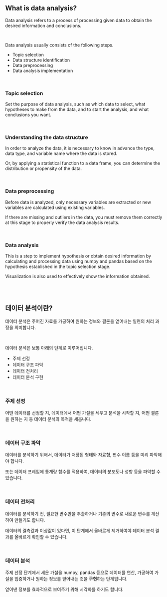 ##  What is data analysis?

Data analysis refers to a process of processing given data to obtain the desired information and conclusions.

<br>

Data analysis usually consists of the following steps.

- Topic selection
- Data structure identification
- Data preprocessing
- Data analysis implementation

<br>

### Topic selection

Set the purpose of data analysis, such as which data to select, what hypotheses to make from the data, and to start the analysis, and what conclusions you want.

<br>

### Understanding the data structure
In order to analyze the data, it is necessary to know in advance the type, data type, and variable name where the data is stored.

Or, by applying a statistical function to a data frame, you can determine the distribution or propensity of the data.

<br>

### Data preprocessing
Before data is analyzed, only necessary variables are extracted or new variables are calculated using existing variables.

If there are missing and outliers in the data, you must remove them correctly at this stage to properly verify the data analysis results.

<br>

### Data analysis
This is a step to implement hypothesis or obtain desired information by calculating and processing data using numpy and pandas based on the hypothesis established in the topic selection stage.

Visualization is also used to effectively show the information obtained.

<br>

<br>

## 데이터 분석이란?

데이터 분석은 주어진 자료를 가공하여 원하는 정보와 결론을 얻어내는 일련의 처리 과정을 의미합니다.

<br>

데이터 분석은 보통 아래의 단계로 이루어집니다.

- 주제 선정
- 데이터 구조 파악
- 데이터 전처리
- 데이터 분석 구현

<br>

### 주제 선정

어떤 데이터를 선정할 지, 데이터에서 어떤 가설을 세우고 분석을 시작할 지, 어떤 결론을 원하는 지 등 데이터 분석의 목적을 세웁니다.

<br>

### 데이터 구조 파악

데이터를 분석하기 위해서, 데이터가 저장된 형태와 자료형, 변수 이름 등을 미리 파악해야 합니다.

또는 데이터 프레임에 통계량 함수를 적용하여, 데이터의 분포도나 성향 등을 파악할 수 있습니다.

<br>

### 데이터 전처리

데이터를 분석하기 전, 필요한 변수만을 추출하거나 기존의 변수로 새로운 변수를 계산하여 만들기도 합니다.

데이터의 결측값과 이상값이 있다면, 이 단계에서 올바르게 제거하여야 데이터 분석 결과를 올바르게 확인할 수 있습니다.

<br>

### 데이터 분석

주제 선정 단계에서 세운 가설을 numpy, pandas 등으로 데이터를 연산, 가공하여 가설을 입증하거나 원하는 정보를 얻어내는 것을 **구현**하는 단계입니다.

얻어낸 정보를 효과적으로 보여주기 위해 시각화를 하기도 합니다.

<br>
